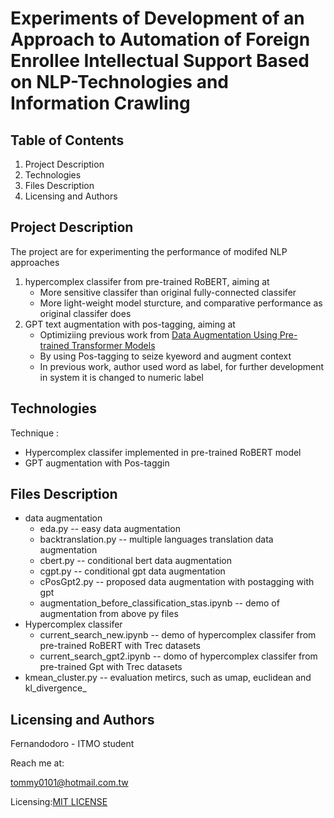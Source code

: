 # Experiments of Development of an Approach to Automation of Foreign Enrollee Intellectual Support Based on NLP-Technologies and Information Crawling

## Table of Contents

1. Project Description
2. Technologies
3. Files Description
4. Licensing and Authors

## Project Description
The project are for experimenting the performance of modifed NLP approaches
1. hypercomplex classifer from pre-trained RoBERT, aiming at
   - More sensitive classifer than original fully-connected classifer
   - More light-weight model sturcture, and comparative performance as original classifer does
2. GPT text augmentation with pos-tagging, aiming at
   - Optimiziing previous work from [Data Augmentation Using Pre-trained Transformer Models](https://aclanthology.org/2020.lifelongnlp-1.3.pdf)
   - By using Pos-tagging to seize kyeword and augment context
   - In previous work, author used word as label, for further development in system it is changed to numeric label
   
## Technologies
Technique : 
* Hypercomplex classifer implemented in pre-trained RoBERT model
* GPT augmentation with Pos-taggin

## Files Description
* data augmentation
   * eda.py -- easy data augmentation
   * backtranslation.py -- multiple languages translation data augmentation
   * cbert.py -- conditional bert data augmentation
   * cgpt.py -- conditional gpt data augmentation
   * cPosGpt2.py -- proposed data augmentation with postagging with gpt
   * augmentation_before_classification_stas.ipynb -- demo of augmentation from above py files
* Hypercomplex classifer
   * current_search_new.ipynb -- demo of hypercomplex classifer from pre-trained RoBERT with Trec datasets
   * current_search_gpt2.ipynb -- domo of hypercomplex classifer from pre-trained Gpt with Trec datasets
* kmean_cluster.py -- evaluation metircs, such as umap, euclidean and kl_divergence_

## Licensing and Authors

Fernandodoro - ITMO student

Reach me at:

tommy0101@hotmail.com.tw

Licensing:[MIT LICENSE](https://github.com/MaChengYuan/current_work/blob/main/LICENSE)


